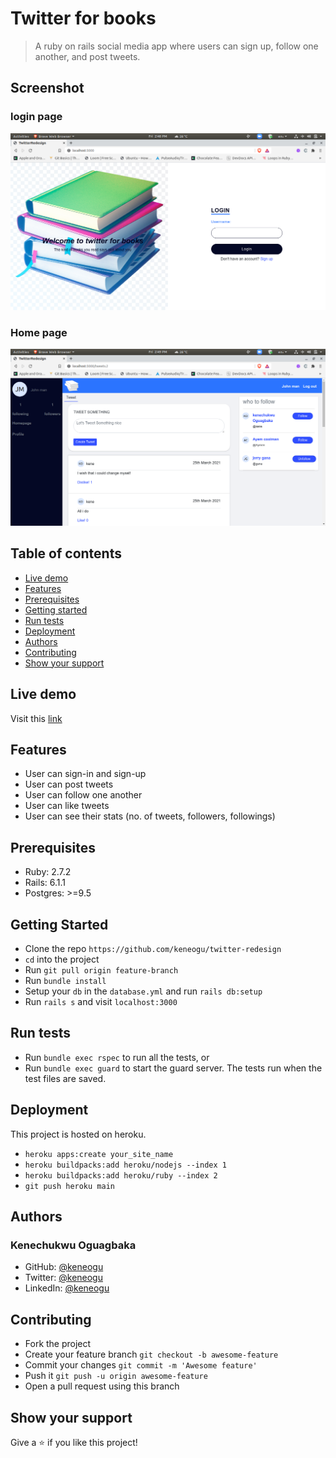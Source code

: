 # Twitter for books

> A ruby on rails social media app where users can sign up, follow one another,
> and post tweets.

## Screenshot

### login page
![App screenshot](app/assets/images/login.png)

### Home page
![App screenshot](app/assets/images/homepage.png)

## Table of contents

- [Live demo](#live-demo)
- [Features](#features)
- [Prerequisites](#prerequisites)
- [Getting started](#getting-started)
- [Run tests](#run-tests)
- [Deployment](#deployment)
- [Authors](#authors)
- [Contributing](#contributing)
- [Show your support](#show-your-support)

## Live demo

Visit this [link](https://intense-earth-31445.herokuapp.com/)

## Features

- User can sign-in and sign-up
- User can post tweets
- User can follow one another
- User can like tweets
- User can see their stats (no. of tweets, followers, followings)

## Prerequisites

- Ruby: 2.7.2
- Rails: 6.1.1
- Postgres: >=9.5

## Getting Started

- Clone the repo `https://github.com/keneogu/twitter-redesign`
- `cd` into the project
- Run `git pull origin feature-branch`
- Run `bundle install`
- Setup your `db` in the `database.yml` and run `rails db:setup`
- Run `rails s` and visit `localhost:3000`

## Run tests

- Run `bundle exec rspec` to run all the tests, or
- Run `bundle exec guard` to start the guard server. The tests run when the test
  files are saved.

## Deployment

This project is hosted on heroku.

- `heroku apps:create your_site_name`
- `heroku buildpacks:add heroku/nodejs --index 1`
- `heroku buildpacks:add heroku/ruby --index 2`
- `git push heroku main`

## Authors

### Kenechukwu Oguagbaka

- GitHub: [@keneogu](https://github.com/keneogu)
- Twitter: [@keneogu](https://twitter.com/keneogu)
- LinkedIn: [@keneogu](https://www.linkedin.com/in/kene-ogu/)

## Contributing

- Fork the project
- Create your feature branch `git checkout -b awesome-feature`
- Commit your changes `git commit -m 'Awesome feature'`
- Push it `git push -u origin awesome-feature`
- Open a pull request using this branch

## Show your support

Give a ⭐️ if you like this project!
